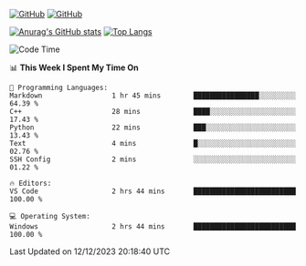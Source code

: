 [![GitHub](https://img.shields.io/github/followers/sharpxk?style=social)](https://github.com/sharpxk) [![GitHub](https://img.shields.io/github/stars/sharpxk?style=social)](https://github.com/sharpxk)

[![Anurag's GitHub stats](https://github-readme-stats-git-masterrstaa-rickstaa.vercel.app/api?username=sharpxk&hide=contribs,prs,issues&show_icons=true&theme=tokyonight)](https://github.com/anuraghazra/github-readme-stats)
[![Top Langs](https://github-readme-stats-git-masterrstaa-rickstaa.vercel.app/api/top-langs/?username=sharpxk&layout=compact&theme=tokyonight)](https://github.com/anuraghazra/github-readme-stats)

<!--START_SECTION:waka-->
![Code Time](http://img.shields.io/badge/Code%20Time-373%20hrs%207%20mins-blue)

📊 **This Week I Spent My Time On** 

```text
💬 Programming Languages: 
Markdown                 1 hr 45 mins        ████████████████░░░░░░░░░   64.39 % 
C++                      28 mins             ████░░░░░░░░░░░░░░░░░░░░░   17.43 % 
Python                   22 mins             ███░░░░░░░░░░░░░░░░░░░░░░   13.43 % 
Text                     4 mins              █░░░░░░░░░░░░░░░░░░░░░░░░   02.76 % 
SSH Config               2 mins              ░░░░░░░░░░░░░░░░░░░░░░░░░   01.22 % 

🔥 Editors: 
VS Code                  2 hrs 44 mins       █████████████████████████   100.00 % 

💻 Operating System: 
Windows                  2 hrs 44 mins       █████████████████████████   100.00 % 
```


 Last Updated on 12/12/2023 20:18:40 UTC
<!--END_SECTION:waka-->

